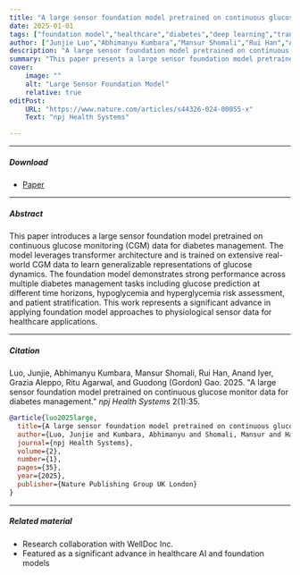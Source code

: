 ```yaml
---
title: "A large sensor foundation model pretrained on continuous glucose monitor data for diabetes management"
date: 2025-01-01
tags: ["foundation model","healthcare","diabetes","deep learning","transformer","CGM","sensor data"]
author: ["Junjie Luo","Abhimanyu Kumbara","Mansur Shomali","Rui Han","Anand Iyer","Grazia Aleppo","Ritu Agarwal","Guodong (Gordon) Gao"]
description: "A large sensor foundation model pretrained on continuous glucose monitor data for diabetes management. Published in npj Health Systems, 2025."
summary: "This paper presents a large sensor foundation model pretrained on continuous glucose monitoring data that demonstrates significant capabilities for diabetes management tasks including glucose prediction, risk assessment, and personalized recommendations."
cover:
    image: ""
    alt: "Large Sensor Foundation Model"
    relative: true
editPost:
    URL: "https://www.nature.com/articles/s44326-024-00055-x"
    Text: "npj Health Systems"

---
```


---

##### Download

+ [Paper](https://www.nature.com/articles/s44326-024-00055-x)

---

##### Abstract

This paper introduces a large sensor foundation model pretrained on continuous glucose monitoring (CGM) data for diabetes management. The model leverages transformer architecture and is trained on extensive real-world CGM data to learn generalizable representations of glucose dynamics. The foundation model demonstrates strong performance across multiple diabetes management tasks including glucose prediction at different time horizons, hypoglycemia and hyperglycemia risk assessment, and patient stratification. This work represents a significant advance in applying foundation model approaches to physiological sensor data for healthcare applications.

---

##### Citation

Luo, Junjie, Abhimanyu Kumbara, Mansur Shomali, Rui Han, Anand Iyer, Grazia Aleppo, Ritu Agarwal, and Guodong (Gordon) Gao. 2025. "A large sensor foundation model pretrained on continuous glucose monitor data for diabetes management." *npj Health Systems* 2(1):35.

```BibTeX
@article{luo2025large,
  title={A large sensor foundation model pretrained on continuous glucose monitor data for diabetes management},
  author={Luo, Junjie and Kumbara, Abhimanyu and Shomali, Mansur and Han, Rui and Iyer, Anand and Aleppo, Grazia and Agarwal, Ritu and Gao, Gordon},
  journal={npj Health Systems},
  volume={2},
  number={1},
  pages={35},
  year={2025},
  publisher={Nature Publishing Group UK London}
}
```

---

##### Related material

+ Research collaboration with WellDoc Inc.
+ Featured as a significant advance in healthcare AI and foundation models
